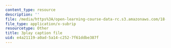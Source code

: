 ```yaml
---
content_type: resource
description: ''
file: /media/https%3A/open-learning-course-data-rc.s3.amazonaws.com/18-217-graph-theory-and-additive-combinatorics-fall-2019/e4a21119a0ad5a14c2527f61ddbe387f_rBUFitIoE14.srt
file_type: application/x-subrip
resourcetype: Other
title: 3play caption file
uid: e4a21119-a0ad-5a14-c252-7f61ddbe387f
---
```

